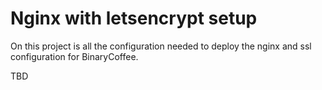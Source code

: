 # Nginx with letsencrypt setup

On this project is all the configuration needed to deploy the nginx and ssl configuration for BinaryCoffee.

TBD
